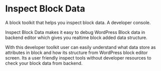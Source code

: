 # Inspect Block Data
A block toolkit that helps you inspect block data. A developer console.

Inspect Block Data makes it easy to debug WordPress Block data in backend editor which gives you realtime block added data structure.

With this developer toolkit user can easily understand what data store as attributes in block and how its structure from WordPress block editor screen. Its a user friendly inspect tools without developer resources to check your block data from backend.
